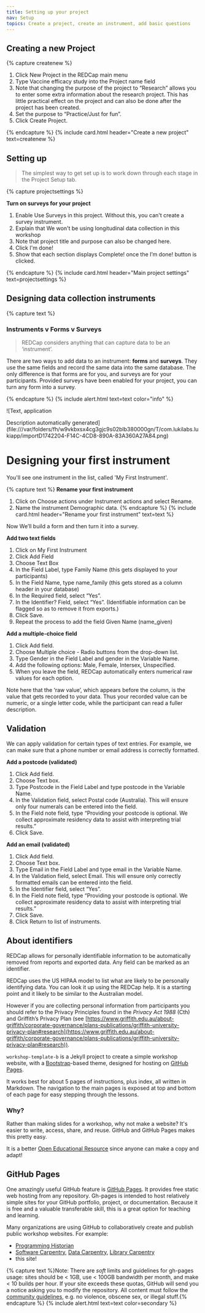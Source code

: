 ```yaml
---
title: Setting up your project
nav: Setup
topics: Create a project, create an instrument, add basic questions
---
```


## Creating a new Project

{% capture createnew %}

1. Click New Project in the REDCap main menu
2. Type Vaccine efficacy study into the Project name field
3. Note that changing the purpose of the project to “Research” allows you to enter some extra information about the research project. This has little practical effect on the project and can also be done after the project has been created.
4. Set the purpose to “Practice/Just for fun”.
5. Click Create Project.

{% endcapture %}
{% include card.html header="Create a new project" text=createnew %}

## Setting up

> The simplest way to get set up is to work down through each stage in the Project Setup tab.

{% capture projectsettings %}

**Turn on surveys for your project**

1. Enable Use Surveys in this project. Without this, you can't create a survey instrument.
2. Explain that We won't be using longitudinal data collection in this workshop
3. Note that project title and purpose can also be changed here.
4. Click I'm done!
5. Show that each section displays Complete! once the I’m done! button is clicked.

{% endcapture %}
{% include card.html header="Main project settings" text=projectsettings %}

## Designing data collection instruments


{% capture text %}
### Instruments v Forms v Surveys

> REDCap considers anything that can capture data to be an ‘instrument’.

There are two ways to add data to an instrument: **forms** and **surveys**. They use the same fields and record the same data into the same database. The only difference is that forms are for you, and surveys are for your participants. Provided surveys have been enabled for your project, you can turn any form into a survey.

{% endcapture %}
{% include alert.html text=text color="info" %}

![Text, application

Description automatically generated](file:///var/folders/fh/w9vkbxsx4cg3gjc9s02blb380000gn/T/com.lukilabs.lukiapp/importD1742204-F14C-4CD8-890A-83A360A27A84.png)

# Designing your first instrument

You'll see one instrument in the list, called 'My First Instrument'.

{% capture text %}
**Rename your first instrument**    

1. Click on Choose actions under Instrument actions and select Rename.
2. Name the instrument Demographic data.
{% endcapture %}
{% include card.html header="Rename your first instrument" text=text %}

Now We’ll build a form and then turn it into a survey.

**Add two text fields**

1. Click on My First Instrument
2. Click Add Field
3. Choose Text Box
4. In the Field Label, type Family Name (this gets displayed to your participants)
5. In the Field Name, type name_family (this gets stored as a column header in your database)
6. In the Required field, select “Yes”.
7. In the Identifier? Field, select “Yes”. (Identifiable information can be flagged so as to remove it from exports.)
8. Click Save.
9. Repeat the process to add the field Given Name (name_given)

**Add a multiple-choice field**

1. Click Add field.
2. Choose Multiple choice - Radio buttons from the drop-down list.
3. Type Gender in the Field Label and gender in the Variable Name.
4. Add the following options: Male, Female, Intersex, Unspecified.
5. When you leave the field, REDCap automatically enters numerical raw values for each option.

Note here that the ‘raw value’, which appears before the column, is the value that gets recorded to your data. Thus your recorded value can be numeric, or a single letter code, while the participant can read a fuller description.

## Validation

We can apply validation for certain types of text entries. For example, we can make sure that a phone number or email address is correctly formatted.

**Add a postcode (validated)**

1. Click Add field.
2. Choose Text box.
3. Type Postcode in the Field Label and type postcode in the Variable Name.
4. In the Validation field, select Postal code (Australia). This will ensure only four numerals can be entered into the field.
5. In the Field note field, type “Providing your postcode is optional. We collect approximate residency data to assist with interpreting trial results.”
6. Click Save.

**Add an email (validated)**

1. Click Add field.
2. Choose Text box.
3. Type Email in the Field Label and type email in the Variable Name.
4. In the Validation field, select Email. This will ensure only correctly formatted emails can be entered into the field.
5. In the Identifier field, select “Yes”.
6. In the Field note field, type “Providing your postcode is optional. We collect approximate residency data to assist with interpreting trial results.”
7. Click Save.
8. Click Return to list of instruments.

## About identifiers

REDCap allows for personally identifiable information to be automatically removed from reports and exported data. Any field can be marked as an identifier.

REDCap uses the US HIPAA model to list what are likely to be personally identifying data. You can look it up using the REDCap help. It is a starting point and it likely to be similar to the Australian model.

However if you are collecting personal information from participants you should refer to the Privacy Principles found in the *Privacy Act 1988* (Cth) and Griffith’s Privacy Plan (see [https://www.griffith.edu.au/about-griffith/corporate-governance/plans-publications/griffith-university-privacy-plan#research](https://www.griffith.edu.au/about-griffith/corporate-governance/plans-publications/griffith-university-privacy-plan#research)).




`workshop-template-b` is a Jekyll project to create a simple workshop website, with a [Bootstrap](https://getbootstrap.com/)-based theme, designed for hosting on [GitHub Pages](https://pages.github.com/).

It works best for about 5 pages of instructions, plus index, all written in Markdown. 
The navigation to the main pages is exposed at top and bottom of each page for easy stepping through the lessons.

### Why?

Rather than making slides for a workshop, why not make a website? 
It's easier to write, access, share, and reuse. 
GitHub and GitHub Pages makes this pretty easy.

It is a better [Open Educational Resource](https://en.wikipedia.org/wiki/Open_educational_resources) since anyone can make a copy and adapt!

## GitHub Pages 

One amazingly useful GitHub feature is [GitHub Pages](https://guides.github.com/features/pages/).
It provides free static web hosting from any repository.
Gh-pages is intended to host relatively simple sites for your GitHub portfolio, project, or documentation.
Because it is free and a valuable transferable skill, this is a great option for teaching and learning.

Many organizations are using GitHub to collaboratively create and publish public workshop websites. 
For example: 

- [Programming Historian](http://programminghistorian.org/)
- [Software Carpentry](https://software-carpentry.org/), [Data Carpentry](http://www.datacarpentry.org/), [Library Carpentry](https://librarycarpentry.org/)
- this site!

{% capture text %}Note:
There are *soft* limits and guidelines for gh-pages usage: sites should be < 1GB, use < 100GB bandwidth per month, and make < 10 builds per hour.
If your site exceeds these quotas, GitHub will send you a notice asking you to modify the repository.
All content must follow the [community guidelines](https://help.github.com/articles/github-community-guidelines/), e.g. no violence, obscene sex, or illegal stuff.{% endcapture %}
{% include alert.html text=text color=secondary %}
